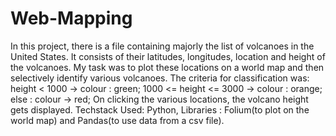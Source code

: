 # Web-Mapping
In this project, there is a file containing majorly the list of volcanoes in the United States.
It consists of their latitudes, longitudes, location and height of the volcanoes.
My task was to plot these locations on a world map and then selectively identify various volcanoes.
The criteria for classification was:
height < 1000 -> colour : green;
1000 <= height <= 3000 -> colour : orange;
else :
colour -> red;
On clicking the various locations, the volcano height gets displayed.
Techstack Used:
Python, Libraries : Folium(to plot on the world map) and Pandas(to use data from a csv file).
